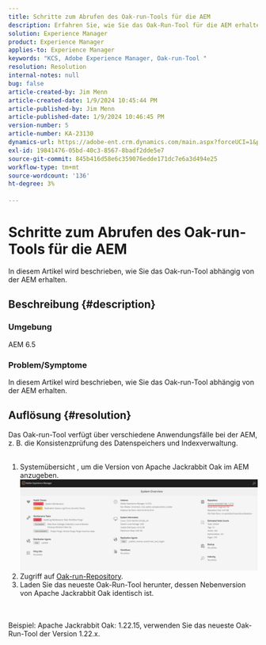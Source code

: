 ```yaml
---
title: Schritte zum Abrufen des Oak-run-Tools für die AEM
description: Erfahren Sie, wie Sie das Oak-Run-Tool für die AEM erhalten.
solution: Experience Manager
product: Experience Manager
applies-to: Experience Manager
keywords: "KCS, Adobe Experience Manager, Oak-run-Tool "
resolution: Resolution
internal-notes: null
bug: false
article-created-by: Jim Menn
article-created-date: 1/9/2024 10:45:44 PM
article-published-by: Jim Menn
article-published-date: 1/9/2024 10:46:45 PM
version-number: 5
article-number: KA-23130
dynamics-url: https://adobe-ent.crm.dynamics.com/main.aspx?forceUCI=1&pagetype=entityrecord&etn=knowledgearticle&id=d4342ecf-40af-ee11-a569-6045bd006268
exl-id: 19841476-05bd-40c3-8567-8badf2dde5e7
source-git-commit: 845b416d58e6c359076edde171dc7e6a3d494e25
workflow-type: tm+mt
source-wordcount: '136'
ht-degree: 3%

---
```


# Schritte zum Abrufen des Oak-run-Tools für die AEM


In diesem Artikel wird beschrieben, wie Sie das Oak-run-Tool abhängig von der AEM erhalten.

## Beschreibung {#description}


### Umgebung

AEM 6.5

### Problem/Symptome

In diesem Artikel wird beschrieben, wie Sie das Oak-run-Tool abhängig von der AEM erhalten.


## Auflösung {#resolution}

Das Oak-run-Tool verfügt über verschiedene Anwendungsfälle bei der AEM, z. B. die Konsistenzprüfung des Datenspeichers und Indexverwaltung.<br>    <br>
1. Systemübersicht , um die Version von Apache Jackrabbit Oak im AEM anzugeben.
   ![](assets/9c19e0e0-dc7d-ee11-8179-6045bd006a22.png)
2. Zugriff auf [Oak-run-Repository](https://repo1.maven.org/maven2/org/apache/jackrabbit/oak-run/).<br>
3. Laden Sie das neueste Oak-Run-Tool herunter, dessen Nebenversion von Apache Jackrabbit Oak identisch ist.

<br>    <br>    Beispiel: Apache Jackrabbit Oak: 1.22.15, verwenden Sie das neueste Oak-Run-Tool der Version 1.22.x.
